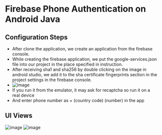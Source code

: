 # Firebase Phone Authentication on Android Java
## Configuration Steps
- After clone the application, we create an application from the firebase console.
- While creating the firebase application, we put the google-services.json file into our project in the place specified in instruction.
- After receiving sha1 and sha256 by double clicking on the image in android studio, we add it to the sha certificate fingerprints section in the project settings in the firebase console.
- ![image](https://user-images.githubusercontent.com/46637720/117212327-df08de00-ae02-11eb-8985-76c76d1541b2.png)
- If you run it from the emulator, it may ask for recaptcha so run it on a real device
- And enter phone number as + (country code) (number) in the app
## UI Views
![image](https://user-images.githubusercontent.com/46637720/117212908-9bfb3a80-ae03-11eb-913f-fb825be4c503.png)
![image](https://user-images.githubusercontent.com/46637720/117213003-b9c89f80-ae03-11eb-9ae9-533463871e60.png)
